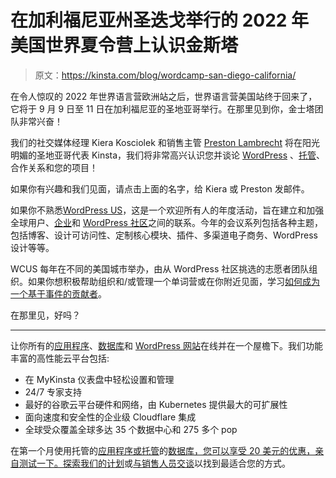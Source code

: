 # 在加利福尼亚州圣迭戈举行的 2022 年美国世界夏令营上认识金斯塔

> 原文：<https://kinsta.com/blog/wordcamp-san-diego-california/>

在令人惊叹的 2022 年世界语言营欧洲站之后，世界语言营美国站终于回来了，它将于 9 月 9 日至 11 日在加利福尼亚的圣地亚哥举行。在那里见到你，金士塔团队非常兴奋！

我们的社交媒体经理 Kiera Kosciolek 和销售主管 [Preston Lambrecht](/cdn-cgi/l/email-protection#0c7c7e697f786362606d616e7e696f64784c6765627f786d226f6361) 将在阳光明媚的圣地亚哥代表 Kinsta，我们将非常高兴认识您并谈论 [WordPress](https://kinsta.com/wordpress) 、[托管](https://kinsta.com/managed-wordpress-hosting)、合作关系和您的项目！

如果你有兴趣和我们见面，请点击上面的名字，给 Kiera 或 Preston 发邮件。

如果你不熟悉[WordPress US](https://us.wordcamp.org/2022/)，这是一个欢迎所有人的年度活动，旨在建立和加强全球用户、[企业](https://kinsta.com/clients/)和 [WordPress 社区](https://kinsta.com/learn/wordpress-communities/)之间的联系。今年的会议系列包括各种主题，包括博客、设计可访问性、定制核心模块、插件、多渠道电子商务、WordPress 设计等等。

WCUS 每年在不同的美国城市举办，由从 WordPress 社区挑选的志愿者团队组织。如果你想积极帮助组织和/或管理一个单词营或在你附近见面，学习[如何成为一个基于事件的贡献者](https://kinsta.com/blog/wordpress-contributor/#eventbased-wordpress-contributor)。

在那里见，好吗？

* * *

让你所有的[应用程序](https://kinsta.com/application-hosting/)、[数据库](https://kinsta.com/database-hosting/)和 [WordPress 网站](https://kinsta.com/wordpress-hosting/)在线并在一个屋檐下。我们功能丰富的高性能云平台包括:

*   在 MyKinsta 仪表盘中轻松设置和管理
*   24/7 专家支持
*   最好的谷歌云平台硬件和网络，由 Kubernetes 提供最大的可扩展性
*   面向速度和安全性的企业级 Cloudflare 集成
*   全球受众覆盖全球多达 35 个数据中心和 275 多个 pop

在第一个月使用托管的[应用程序或托管](https://kinsta.com/application-hosting/)的[数据库，您可以享受 20 美元的优惠，亲自测试一下。探索我们的](https://kinsta.com/database-hosting/)[计划](https://kinsta.com/plans/)或[与销售人员交谈](https://kinsta.com/contact-us/)以找到最适合您的方式。